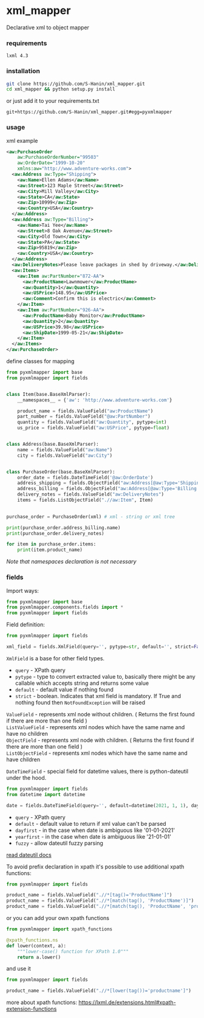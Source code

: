 # xml_mapper
Declarative xml to object mapper

### requirements
`lxml 4.3`

### installation
```bash
git clone https://github.com/S-Hanin/xml_mapper.git
cd xml_mapper && python setup.py install
```
or just add it to your requirements.txt
```text
git+https://github.com/S-Hanin/xml_mapper.git#egg=pyxmlmapper
```

### usage
xml example
```xml
<aw:PurchaseOrder  
    aw:PurchaseOrderNumber="99503"  
    aw:OrderDate="1999-10-20"  
    xmlns:aw="http://www.adventure-works.com">  
  <aw:Address aw:Type="Shipping">  
    <aw:Name>Ellen Adams</aw:Name>  
    <aw:Street>123 Maple Street</aw:Street>  
    <aw:City>Mill Valley</aw:City>  
    <aw:State>CA</aw:State>  
    <aw:Zip>10999</aw:Zip>  
    <aw:Country>USA</aw:Country>  
  </aw:Address>  
  <aw:Address aw:Type="Billing">  
    <aw:Name>Tai Yee</aw:Name>  
    <aw:Street>8 Oak Avenue</aw:Street>  
    <aw:City>Old Town</aw:City>  
    <aw:State>PA</aw:State>  
    <aw:Zip>95819</aw:Zip>  
    <aw:Country>USA</aw:Country>  
  </aw:Address>  
  <aw:DeliveryNotes>Please leave packages in shed by driveway.</aw:DeliveryNotes>  
  <aw:Items>  
    <aw:Item aw:PartNumber="872-AA">  
      <aw:ProductName>Lawnmower</aw:ProductName>  
      <aw:Quantity>1</aw:Quantity>  
      <aw:USPrice>148.95</aw:USPrice>  
      <aw:Comment>Confirm this is electric</aw:Comment>  
    </aw:Item>  
    <aw:Item aw:PartNumber="926-AA">  
      <aw:ProductName>Baby Monitor</aw:ProductName>  
      <aw:Quantity>2</aw:Quantity>  
      <aw:USPrice>39.98</aw:USPrice>  
      <aw:ShipDate>1999-05-21</aw:ShipDate>  
    </aw:Item>  
  </aw:Items>  
</aw:PurchaseOrder>
```

define classes for mapping

```python
from pyxmlmapper import base
from pyxmlmapper import fields


class Item(base.BaseXmlParser):
    __namespaces__ = {'aw': 'http://www.adventure-works.com'}

    product_name = fields.ValueField("aw:ProductName")
    part_number = fields.ValueField("@aw:PartNumber")
    quantity = fields.ValueField("aw:Quantity", pytype=int)
    us_price = fields.ValueField("aw:USPrice", pytype=float)


class Address(base.BaseXmlParser):
    name = fields.ValueField("aw:Name")
    city = fields.ValueField("aw:City")


class PurchaseOrder(base.BaseXmlParser):
    order_date = fields.DateTimeField('@aw:OrderDate')
    address_shipping = fields.ObjectField("aw:Address[@aw:Type='Shipping']", Address)
    address_billing = fields.ObjectField("aw:Address[@aw:Type='Billing']", Address)
    delivery_notes = fields.ValueField("aw:DeliveryNotes")
    items = fields.ListObjectField(".//aw:Item", Item)
    

purchase_order = PurchaseOrder(xml) # xml - string or xml tree

print(purchase_order.address_billing.name)
print(purchase_order.delivery_notes)

for item in purchase_order.items:
    print(item.product_name)

```

_Note that namespaces declaration is not necessary_

### fields

Import ways:
```python
from pyxmlmapper import base
from pyxmlmapper.components.fields import *
from pyxmlmapper import fields
```

Field definition:
```python
from pyxmlmapper import fields

xml_field = fields.XmlField(query='', pytype=str, default='', strict=False)
```
`XmlField` is a base for other field types.    
- `query` - XPath query  
- `pytype` - type to convert extracted value to, basically there might be any callable which accepts string and returns some value  
- `default` - default value if nothing found  
- `strict` - boolean. Indicates that xml field is mandatory. If True and nothing found then `NotFoundException` will be raised  

`ValueField` - represents xml node without children. ( Returns the first found if there are more than one field )  
`ListValueField` - represents xml nodes which have the same name and have no children  
`ObjectField` - represents xml node with children. ( Returns the first found if there are more than one field )  
`ListObjectField` - represents xml nodes which have the same name and have children    

`DateTimeField` - special field for datetime values, there is python-dateutil under the hood.  
```python
from pyxmlmapper import fields
from datetime import datetime

date = fields.DateTimeField(query='', default=datetime(2021, 1, 1), dayfirst=False, yearfirst=False, fuzzy=True)
```
- `query` - XPath query  
- `default` - default value to return if xml value can't be parsed  
- `dayfirst` - in the case when date is ambiguous like '01-01-2021'  
- `yearfirst` - in the case when date is ambiguous like '21-01-01'  
- `fuzzy` - allow dateutil fuzzy parsing  

[ read dateutil docs ](https://dateutil.readthedocs.io/en/stable/parser.html)  


To avoid prefix declaration in xpath it's possible to use additional xpath functions:

```python
from pyxmlmapper import fields

product_name = fields.ValueField(".//*[tag()='ProductName']")
product_name = fields.ValueField(".//*[match(tag(), 'ProductName')]")
product_name = fields.ValueField(".//*[match(tag(), 'ProductName', 'product_name')]") # if tag name is not permanent
```

or you can add your own xpath functions

```python
from pyxmlmapper import xpath_functions

@xpath_functions.ns
def lower(context, a):
    """lower-case() function for XPath 1.0"""
    return a.lower()
```

and use it

```python
from pyxmlmapper import fields

product_name = fields.ValueField(".//*[lower(tag())='productname']")
```

more about xpath functions:
https://lxml.de/extensions.html#xpath-extension-functions
